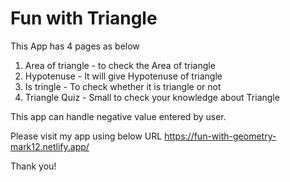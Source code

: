 # Fun with Triangle

This App has 4 pages as below

1. Area of triangle  - to check the Area of triangle
2. Hypotenuse - It will give Hypotenuse of triangle
3. Is tringle - To check whether it is triangle or not
4. Triangle Quiz - Small to check your knowledge about Triangle

This app can handle negative value entered by user. 

Please visit my app using below URL https://fun-with-geometry-mark12.netlify.app/

Thank you!